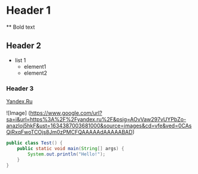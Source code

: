 # Header 1
** Bold text


## Header 2
* list 1
	* element1
	* element2

### Header 3
[Yandex.Ru](http://www.yandex.ru)

![Image] (https://www.google.com/url?sa=i&url=https%3A%2F%2Fyandex.ru%2F&psig=AOvVaw297vUYPbZo-anazIoj5hkF&ust=1634387003681000&source=images&cd=vfe&ved=0CAsQjRxqFwoTCOjs8Jm0zPMCFQAAAAAdAAAAABAD)

```java
public class Test() {
	public static void main(String[] args) {
		System.out.println("Hello!");
	}
}

```